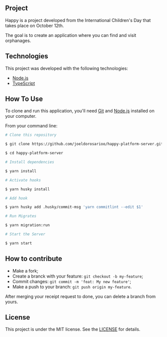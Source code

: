 ## Project

Happy is a project developed from the International Children's Day that takes place on October 12th.

The goal is to create an application where you can find and visit orphanages.

## Technologies

This project was developed with the following technologies:

- [Node.js](https://nodejs.org)
- [TypeScript](https://www.typescriptlang.org)

## How To Use

To clone and run this application, you'll need [Git](https://git-scm.com) and [Node.js](https://nodejs.org) installed on your computer.

From your command line:

```bash
# Clone this repository

$ git clone https://github.com/joeldorosarioo/happy-platform-server.git

$ cd happy-platform-server

# Install dependencies

$ yarn install

# Activate hooks

$ yarn husky install

# Add hook

$ yarn husky add .husky/commit-msg 'yarn commitlint --edit $1'

# Run Migrates

$ yarn migration:run

# Start the Server

$ yarn start
```

## How to contribute

- Make a fork;
- Create a branck with your feature: `git checkout -b my-feature`;
- Commit changes: `git commit -m 'feat: My new feature'`;
- Make a push to your branch: `git push origin my-feature`.

After merging your receipt request to done, you can delete a branch from yours.

## License

This project is under the MIT license. See the [LICENSE](/LICENSE) for details.
